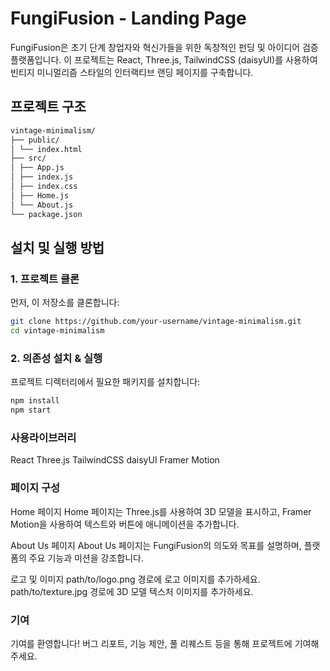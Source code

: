# FungiFusion - Landing Page

FungiFusion은 초기 단계 창업자와 혁신가들을 위한 독창적인 펀딩 및 아이디어 검증 플랫폼입니다. 이 프로젝트는 React, Three.js, TailwindCSS (daisyUI)를 사용하여 빈티지 미니멀리즘 스타일의 인터랙티브 랜딩 페이지를 구축합니다.

## 프로젝트 구조

```bash
vintage-minimalism/
├── public/
│ └── index.html
├── src/
│ ├── App.js
│ ├── index.js
│ ├── index.css
│ ├── Home.js
│ └── About.js
└── package.json
```

## 설치 및 실행 방법

### 1. 프로젝트 클론

먼저, 이 저장소를 클론합니다:

```bash
git clone https://github.com/your-username/vintage-minimalism.git
cd vintage-minimalism
```

### 2. 의존성 설치 & 실행

프로젝트 디렉터리에서 필요한 패키지를 설치합니다:

```bash
npm install
npm start
```

### 사용라이브러리

React
Three.js
TailwindCSS
daisyUI
Framer Motion

### 페이지 구성

Home 페이지
Home 페이지는 Three.js를 사용하여 3D 모델을 표시하고, Framer Motion을 사용하여 텍스트와 버튼에 애니메이션을 추가합니다.

About Us 페이지
About Us 페이지는 FungiFusion의 의도와 목표를 설명하며, 플랫폼의 주요 기능과 미션을 강조합니다.

로고 및 이미지
path/to/logo.png 경로에 로고 이미지를 추가하세요.
path/to/texture.jpg 경로에 3D 모델 텍스처 이미지를 추가하세요.

### 기여

기여를 환영합니다! 버그 리포트, 기능 제안, 풀 리퀘스트 등을 통해 프로젝트에 기여해 주세요.
